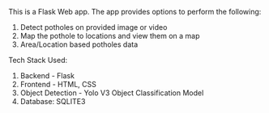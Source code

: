 This is a Flask Web app.
The app provides options to perform the following:
1. Detect potholes on provided image or video
2. Map the pothole to locations and view them on a map
3. Area/Location based potholes data

Tech Stack Used:
1. Backend - Flask
2. Frontend - HTML, CSS
3. Object Detection - Yolo V3 Object Classification Model
4. Database: SQLITE3
